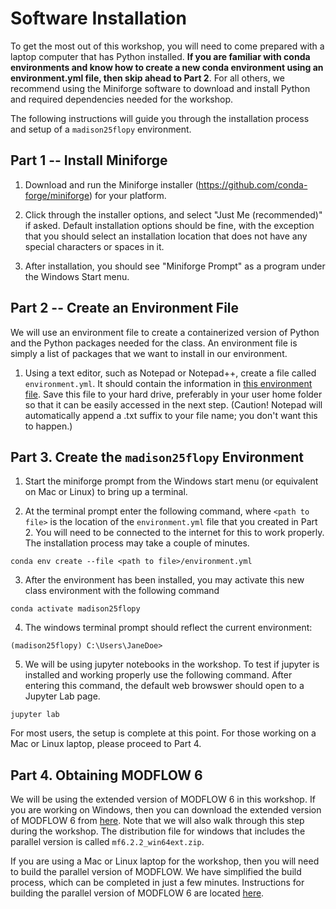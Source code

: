# Software Installation
To get the most out of this workshop, you will need to come prepared with a laptop computer that has Python installed.  **If you are familiar with conda environments and know how to create a new conda environment using an environment.yml file, then skip ahead to Part 2**.  For all others, we recommend using the Miniforge software to download and install Python and required dependencies needed for the workshop.  

The following instructions will guide you through the installation process and setup of a `madison25flopy` environment.

## Part 1 -- Install Miniforge
1. Download and run the Miniforge installer (https://github.com/conda-forge/miniforge) for your platform.

2. Click through the installer options, and select "Just Me (recommended)" if asked.  Default installation options should be fine, with the exception that you should select an installation location that does not have any special characters or spaces in it.

3. After installation, you should see "Miniforge Prompt" as a program under the Windows Start menu.

## Part 2 -- Create an Environment File
We will use an environment file to create a containerized version of Python and the Python packages needed for the class.  An environment file is simply a list of packages that we want to install in our environment.

1. Using a text editor, such as Notepad or Notepad++, create a file called `environment.yml`.  It should contain the information in [this environment file](./environment.yml).  Save this file to your hard drive, preferably in your user home folder so that it can be easily accessed in the next step. (Caution!  Notepad will automatically append a .txt suffix to your file name; you don't want this to happen.)

<!-- 2. **For Mac and Linux users only!** You will need to add six additional dependencies to the `environment.yml` file from step 1.  The following dependencies are also required: 

```
  # parallel modflow build dependencies
  - pkg-config
  - openmpi
  - gfortran
  - petsc
  - meson>=1.1.0
  - ninja
```   -->

## Part 3.  Create the `madison25flopy` Environment

1. Start the miniforge prompt from the Windows start menu (or equivalent on Mac or Linux) to bring up a terminal.

2. At the terminal prompt enter the following command, where `<path to file>` is the location of the `environment.yml` file that you created in Part 2.  You will need to be connected to the internet for this to work properly.  The installation process may take a couple of minutes.
```
conda env create --file <path to file>/environment.yml
```

3.  After the environment has been installed, you may activate this new class environment with the following command
```
conda activate madison25flopy
```

4.  The windows terminal prompt should reflect the current environment:
```
(madison25flopy) C:\Users\JaneDoe>
```

5.  We will be using jupyter notebooks in the workshop.  To test if jupyter is installed and working properly use the following command.  After entering this command, the default web browswer should open to a Jupyter Lab page.
```
jupyter lab
```

For most users, the setup is complete at this point.  For those working on a Mac or Linux laptop, please proceed to Part 4.


## Part 4.  Obtaining MODFLOW 6

We will be using the extended version of MODFLOW 6 in this workshop.  If you are working on Windows, then you can download the extended version of MODFLOW 6 from [here](https://github.com/MODFLOW-ORG/modflow6/releases).  Note that we will also walk through this step during the workshop.  The distribution file for windows that includes the parallel version is called `mf6.2.2_win64ext.zip`.

If you are using a Mac or Linux laptop for the workshop, then you will need to build the parallel version of MODFLOW.  We have simplified the build process, which can be completed in just a few minutes.  Instructions for building the parallel version of MODFLOW 6 are located [here](./build_parallel_mf6.md).
